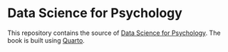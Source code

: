 # Data Science for Psychology

This repository contains the source of [Data Science for Psychology](). The book is built using [Quarto](https://quarto.org/).
